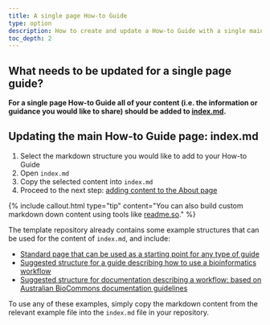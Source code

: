 ```yaml
---
title: A single page How-to Guide
type: option
description: How to create and update a How-to Guide with a single main content page.
toc_depth: 2
---
```



## What needs to be updated for a single page guide?

**For a single page How-to Guide all of your content (i.e. the information or guidance you would like to share) should be added to [index.md](https://github.com/AustralianBioCommons/guide-template/blob/132851cbc0bb112cafbaa623487e4524af5dee36/index.md).**


## Updating the main How-to Guide page: index.md

1. Select the markdown structure you would like to add to your How-to Guide
2. Open `index.md`
3. Copy the selected content into `index.md`
4. Proceed to the next step: [adding content to the About page](update_about)

{% include callout.html type="tip" content="You can also build custom markdown down content using tools like [readme.so](https://readme.so/)." %}

The template repository already contains some example structures that can be used for the content of `index.md`, and include:

- [Standard page that can be used as a starting point for any type of guide](https://australianbiocommons.github.io/guide-template/example_page)
- [Suggested structure for a guide describing how to use a bioinformatics workflow](https://australianbiocommons.github.io/guide-template/example_bioinformatics_workflow_page)
- [Suggested structure for documentation describing a workflow: based on Australian BioCommons documentation guidelines](https://australianbiocommons.github.io/guide-template/example_workflow_documentation_page)

To use any of these examples, simply copy the markdown content from the relevant example file into the `index.md` file in your repository.



